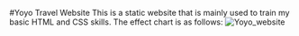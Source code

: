 #Yoyo Travel Website
This is a static website that is mainly used to train my basic HTML and CSS skills.
The effect chart is as follows:
![Yoyo_website](/img/Yoyo_website.jpg)